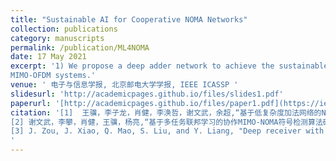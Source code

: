 ```yaml
---
title: "Sustainable AI for Cooperative NOMA Networks"
collection: publications
category: manuscripts
permalink: /publication/ML4NOMA
date: 17 May 2021
excerpt: '1) We propose a deep adder network to achieve the sustainable NOMA modulation detection in short packet transmission of mMTC scenarios, in which the convolution operations required by traditinoal CNN architecture are replaced by the adder operations with low energy consumption. 2) We propose a multi-task federated learning framework to exploit a deep reciever architecture for cooperative MIMO-NOMA systems. 3) We propose a multi-layer data transmission scheme with non-orthogonal superimposed pilots to enhance the effective throughput of
MIMO-OFDM systems.'
venue: ' 电子与信息学报, 北京邮电大学学报, IEEE ICASSP '
slidesurl: 'http://academicpages.github.io/files/slides1.pdf'
paperurl: '[http://academicpages.github.io/files/paper1.pdf](https://ieeexplore.ieee.org/document/10533725)'
citation: '[1]	王骥，李子龙，肖健，李涣哲，谢文武，余超,“基于低复杂度加法网络的NOMA短报文多用户检测算法研究”，电子与信息学报，2024.<br>
[2]	谢文武，李攀，肖健，王骥，杨亮,“基于多任务联邦学习的协作MIMO-NOMA符号检测算法研究”，北京邮电大学学报，2024.<br>
[3] J. Zou, J. Xiao, Q. Mao, S. Liu, and Y. Liang, "Deep receiver with non-orthogonal superimposed pilots for MIMO-OFDM Systems", submitted, IEEE ICASSP 2024.
'
---
```



